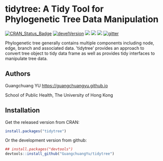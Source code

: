 <!-- README.md is generated from README.Rmd. Please edit that file -->
tidytree: A Tidy Tool for Phylogenetic Tree Data Manipulation
=============================================================

[![CRAN\_Status\_Badge](http://www.r-pkg.org/badges/version/tidytree?color=green)](https://cran.r-project.org/package=tidytree) [![develVersion](https://img.shields.io/badge/devel%20version-0.1.6-green.svg?style=flat)](https://github.com/guangchuangyu/tidytree) ![](http://cranlogs.r-pkg.org/badges/grand-total/tidytree?color=green) ![](http://cranlogs.r-pkg.org/badges/tidytree?color=green) ![](http://cranlogs.r-pkg.org/badges/last-week/tidytree?color=green) [![gitter](https://img.shields.io/badge/GITTER-join%20chat-green.svg)](https://gitter.im/GuangchuangYu/Bioinformatics)

Phylogenetic tree generally contains multiple components including node, edge, branch and associated data. 'tidytree' provides an approach to convert tree object to tidy data frame as well as provides tidy interfaces to manipulate tree data.

Authors
-------

Guangchuang YU <https://guangchuangyu.github.io>

School of Public Health, The University of Hong Kong

Installation
------------

Get the released version from CRAN:

``` r
install.packages("tidytree")
```

Or the development version from github:

``` r
## install.packages("devtools")
devtools::install_github("GuangchuangYu/tidytree")
```
